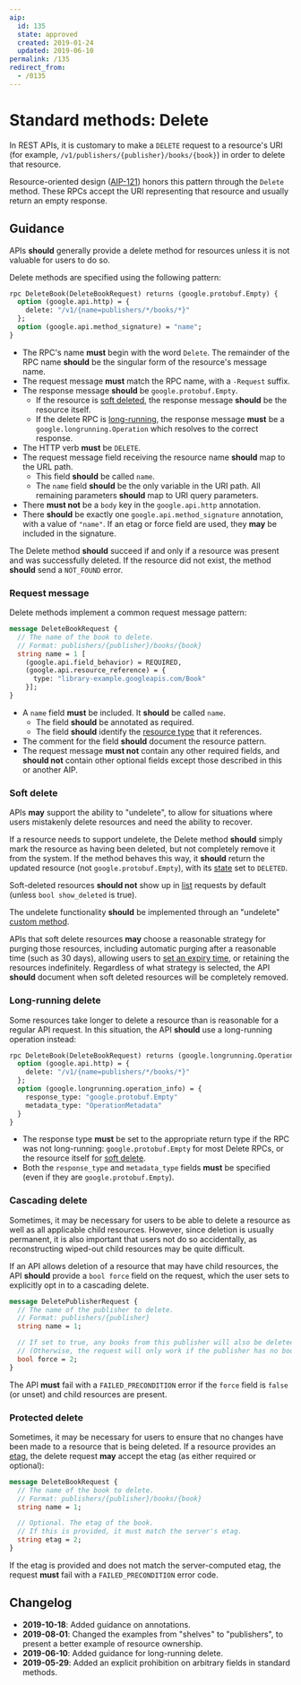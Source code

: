 ```yaml
---
aip:
  id: 135
  state: approved
  created: 2019-01-24
  updated: 2019-06-10
permalink: /135
redirect_from:
  - /0135
---
```


# Standard methods: Delete

In REST APIs, it is customary to make a `DELETE` request to a resource's URI
(for example, `/v1/publishers/{publisher}/books/{book}`) in order to delete
that resource.

Resource-oriented design ([AIP-121][]) honors this pattern through the `Delete`
method. These RPCs accept the URI representing that resource and usually return
an empty response.

## Guidance

APIs **should** generally provide a delete method for resources unless it is
not valuable for users to do so.

Delete methods are specified using the following pattern:

```proto
rpc DeleteBook(DeleteBookRequest) returns (google.protobuf.Empty) {
  option (google.api.http) = {
    delete: "/v1/{name=publishers/*/books/*}"
  };
  option (google.api.method_signature) = "name";
}
```

- The RPC's name **must** begin with the word `Delete`. The remainder of the
  RPC name **should** be the singular form of the resource's message name.
- The request message **must** match the RPC name, with a `-Request` suffix.
- The response message **should** be `google.protobuf.Empty`.
  - If the resource is [soft deleted](#soft-delete), the response message
    **should** be the resource itself.
  - If the delete RPC is [long-running](#long-running-delete), the response
    message **must** be a `google.longrunning.Operation` which resolves to the
    correct response.
- The HTTP verb **must** be `DELETE`.
- The request message field receiving the resource name **should** map to the
  URL path.
  - This field **should** be called `name`.
  - The `name` field **should** be the only variable in the URI path. All
    remaining parameters **should** map to URI query parameters.
- There **must not** be a `body` key in the `google.api.http` annotation.
- There **should** be exactly one `google.api.method_signature` annotation,
  with a value of `"name"`. If an etag or force field are used, they **may** be
  included in the signature.

The Delete method **should** succeed if and only if a resource was present and
was successfully deleted. If the resource did not exist, the method **should**
send a `NOT_FOUND` error.

### Request message

Delete methods implement a common request message pattern:

```proto
message DeleteBookRequest {
  // The name of the book to delete.
  // Format: publishers/{publisher}/books/{book}
  string name = 1 [
    (google.api.field_behavior) = REQUIRED,
    (google.api.resource_reference) = {
      type: "library-example.googleapis.com/Book"
    }];
}
```

- A `name` field **must** be included. It **should** be called `name`.
  - The field **should** be annotated as required.
  - The field **should** identify the [resource type][aip-123] that it
    references.
- The comment for the field **should** document the resource pattern.
- The request message **must not** contain any other required fields, and
  **should not** contain other optional fields except those described in this
  or another AIP.

### Soft delete

APIs **may** support the ability to "undelete", to allow for situations where
users mistakenly delete resources and need the ability to recover.

If a resource needs to support undelete, the Delete method **should** simply
mark the resource as having been deleted, but not completely remove it from the
system. If the method behaves this way, it **should** return the updated
resource (not `google.protobuf.Empty`), with its [state][aip-216] set to
`DELETED`.

Soft-deleted resources **should not** show up in [list][aip-131] requests by
default (unless `bool show_deleted` is true).

The undelete functionality **should** be implemented through an "undelete"
[custom method][aip-136].

APIs that soft delete resources **may** choose a reasonable strategy for
purging those resources, including automatic purging after a reasonable time
(such as 30 days), allowing users to [set an expiry time][aip-214], or
retaining the resources indefinitely. Regardless of what strategy is selected,
the API **should** document when soft deleted resources will be completely
removed.

### Long-running delete

Some resources take longer to delete a resource than is reasonable for a
regular API request. In this situation, the API **should** use a long-running
operation instead:

```proto
rpc DeleteBook(DeleteBookRequest) returns (google.longrunning.Operation) {
  option (google.api.http) = {
    delete: "/v1/{name=publishers/*/books/*}"
  };
  option (google.longrunning.operation_info) = {
    response_type: "google.protobuf.Empty"
    metadata_type: "OperationMetadata"
  }
}
```

- The response type **must** be set to the appropriate return type if the RPC
  was not long-running: `google.protobuf.Empty` for most Delete RPCs, or the
  resource itself for [soft delete](#soft-delete).
- Both the `response_type` and `metadata_type` fields **must** be specified
  (even if they are `google.protobuf.Empty`).

### Cascading delete

Sometimes, it may be necessary for users to be able to delete a resource as
well as all applicable child resources. However, since deletion is usually
permanent, it is also important that users not do so accidentally, as
reconstructing wiped-out child resources may be quite difficult.

If an API allows deletion of a resource that may have child resources, the API
**should** provide a `bool force` field on the request, which the user sets to
explicitly opt in to a cascading delete.

```proto
message DeletePublisherRequest {
  // The name of the publisher to delete.
  // Format: publishers/{publisher}
  string name = 1;

  // If set to true, any books from this publisher will also be deleted.
  // (Otherwise, the request will only work if the publisher has no books.)
  bool force = 2;
}
```

The API **must** fail with a `FAILED_PRECONDITION` error if the `force` field
is `false` (or unset) and child resources are present.

### Protected delete

Sometimes, it may be necessary for users to ensure that no changes have been
made to a resource that is being deleted. If a resource provides an [etag][],
the delete request **may** accept the etag (as either required or optional):

```proto
message DeleteBookRequest {
  // The name of the book to delete.
  // Format: publishers/{publisher}/books/{book}
  string name = 1;

  // Optional. The etag of the book.
  // If this is provided, it must match the server's etag.
  string etag = 2;
}
```

If the etag is provided and does not match the server-computed etag, the
request **must** fail with a `FAILED_PRECONDITION` error code.

[aip-121]: ./0121.md
[aip-123]: ./0123.md
[aip-131]: ./0131.md
[aip-136]: ./0136.md
[aip-214]: ./0214.md
[aip-216]: ./0216.md
[etag]: ./0134.md#etags

## Changelog

- **2019-10-18**: Added guidance on annotations.
- **2019-08-01**: Changed the examples from "shelves" to "publishers", to
  present a better example of resource ownership.
- **2019-06-10**: Added guidance for long-running delete.
- **2019-05-29**: Added an explicit prohibition on arbitrary fields in standard
  methods.
